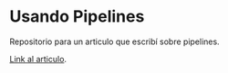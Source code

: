 # Usando Pipelines
Repositorio para un articulo que escribí sobre pipelines.

[Link al articulo](https://dev.to/ruizleandro/usando-pipelines-para-ahorrar-tiempo-li0).
